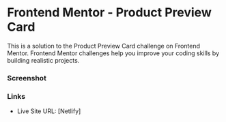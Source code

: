 # Frontend Mentor - Product Preview Card

This is a solution to the Product Preview Card challenge on Frontend Mentor.
Frontend Mentor challenges help you improve your coding skills by building realistic projects.

### Screenshot

### Links

- Live Site URL: [Netlify]
